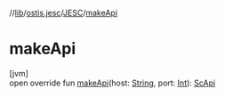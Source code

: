 //[lib](../../../index.md)/[ostis.jesc](../index.md)/[JESC](index.md)/[makeApi](make-api.md)

# makeApi

[jvm]\
open override fun [makeApi](make-api.md)(host: [String](https://kotlinlang.org/api/latest/jvm/stdlib/kotlin/-string/index.html), port: [Int](https://kotlinlang.org/api/latest/jvm/stdlib/kotlin/-int/index.html)): [ScApi](../../ostis.jesc.api/-sc-api/index.md)
